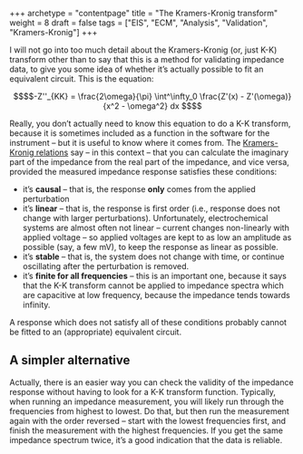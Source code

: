 +++
archetype = "contentpage"
title = "The Kramers-Kronig transform"
weight = 8
draft = false
tags = ["EIS", "ECM", "Analysis", "Validation", "Kramers-Kronig"]
+++

I will not go into too much detail about the Kramers-Kronig (or, just K-K) transform other than to say that this is a method for validating impedance data, to give you some idea of whether it’s actually possible to fit an equivalent circuit. This is the equation:

```math
$$-Z''_{KK} = \frac{2\omega}{\pi} \int^\infty_0 \frac{Z'(x) - Z'(\omega)}{x^2 - \omega^2} dx $$
```

Really, you don’t actually need to know this equation to do a K-K transform, because it is sometimes included as a function in the software for the instrument – but it is useful to know where it comes from. The [Kramers-Kronig relations](https://en.wikipedia.org/wiki/Kramers–Kronig_relations) say – in this context – that you can calculate the imaginary part of the impedance from the real part of the impedance, and vice versa, provided the measured impedance response satisfies these conditions:

- it’s **causal** – that is, the response **only** comes from the applied perturbation
- it’s **linear** – that is, the response is first order (i.e., response does not change with larger perturbations). Unfortunately, electrochemical systems are almost often not linear – current changes non-linearly with applied voltage – so applied voltages are kept to as low an amplitude as possible (say, a few mV), to keep the response as linear as possible.
- it’s **stable** – that is, the system does not change with time, or continue oscillating after the perturbation is removed.
- it’s **finite for all frequencies** – this is an important one, because it says that the K-K transform cannot be applied to impedance spectra which are capacitive at low frequency, because the impedance tends towards infinity.

A response which does not satisfy all of these conditions probably cannot be fitted to an (appropriate) equivalent circuit.

## A simpler alternative

Actually, there is an easier way you can check the validity of the impedance response without having to look for a K-K transform function. Typically, when running an impedance measurement, you will likely run through the frequencies from highest to lowest. Do that, but then run the measurement again with the order reversed – start with the lowest frequencies first, and finish the measurement with the highest frequencies. If you get the same impedance spectrum twice, it’s a good indication that the data is reliable.